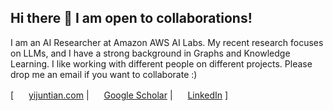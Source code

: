 ## Hi there 👋 I am open to collaborations!

I am an AI Researcher at Amazon AWS AI Labs. My recent research focuses on LLMs, and I have a strong background in Graphs and Knowledge Learning. I like working with different people on different projects. Please drop me an email if you want to collaborate :)

\[ <img src="http://yijuntian.com/images/icons/link.svg" width="16"> [yijuntian.com](http://yijuntian.com) \| <img src="http://yijuntian.com/images/logos/google_scholar.svg" width="16"> [Google Scholar](https://scholar.google.com/citations?user=dbaBgV0AAAAJ) \| <img src="http://yijuntian.com/images/logos/linkedin.svg" width="16"> [LinkedIn](https://www.linkedin.com/in/yijun-tian) \]
